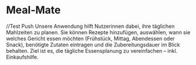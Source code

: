 # Meal-Mate

//Test Push 
Unsere Anwendung hilft Nutzerinnen dabei, ihre täglichen Mahlzeiten zu planen. Sie können Rezepte hinzufügen, auswählen,
wann sie welches Gericht essen möchten (Frühstück, Mittag, Abendessen oder Snack), benötigte Zutaten eintragen und die 
Zubereitungsdauer im Blick behalten. Ziel ist es, die tägliche Essensplanung zu vereinfachen – inkl. Einkaufshilfe. 

